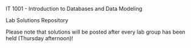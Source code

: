 IT 1001 - Introduction to Databases and Data Modeling

Lab Solutions Repository

Please note that solutions will be posted after every lab group has been held (Thursday afternoon)!

